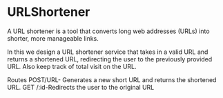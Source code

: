 # URLShortener
A URL shortener is a tool that converts long web addresses (URLs) into shorter, more manageable links.

In this we design a URL shortener service that takes in a valid URL and returns a shortened URL, redirecting the user to the previously provided URL.
Also keep track of total visit on the URL.

Routes
POST/URL- Generates a new short URL and returns the shortened URL.
GET /:id-Redirects the user to the original URL

